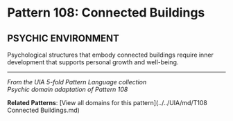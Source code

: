 # Pattern 108: Connected Buildings

## PSYCHIC ENVIRONMENT

Psychological structures that embody connected buildings require inner development that supports personal growth and well-being.

---

*From the UIA 5-fold Pattern Language collection*  
*Psychic domain adaptation of Pattern 108*

**Related Patterns**: [View all domains for this pattern](../../UIA/md/T108 Connected Buildings.md)